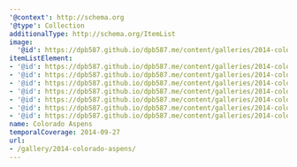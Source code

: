 ```yaml
---
'@context': http://schema.org
'@type': Collection
additionalType: http://schema.org/ItemList
image:
  '@id': https://dpb587.github.io/dpb587.me/content/galleries/2014-colorado-aspens/2dbeedb-aspens-invading.md
itemListElement:
- '@id': https://dpb587.github.io/dpb587.me/content/galleries/2014-colorado-aspens/3346d74-golden-aspens.md
- '@id': https://dpb587.github.io/dpb587.me/content/galleries/2014-colorado-aspens/6e859c1-aspens-are-turning.md
- '@id': https://dpb587.github.io/dpb587.me/content/galleries/2014-colorado-aspens/3c21081-tall-aspens.md
- '@id': https://dpb587.github.io/dpb587.me/content/galleries/2014-colorado-aspens/0b8c502-surrounded-by-aspens.md
- '@id': https://dpb587.github.io/dpb587.me/content/galleries/2014-colorado-aspens/9e9e818-valley-of-aspens.md
- '@id': https://dpb587.github.io/dpb587.me/content/galleries/2014-colorado-aspens/79c5a71-through-the-aspens.md
- '@id': https://dpb587.github.io/dpb587.me/content/galleries/2014-colorado-aspens/2dbeedb-aspens-invading.md
name: Colorado Aspens
temporalCoverage: 2014-09-27
url:
- /gallery/2014-colorado-aspens/
---
```


